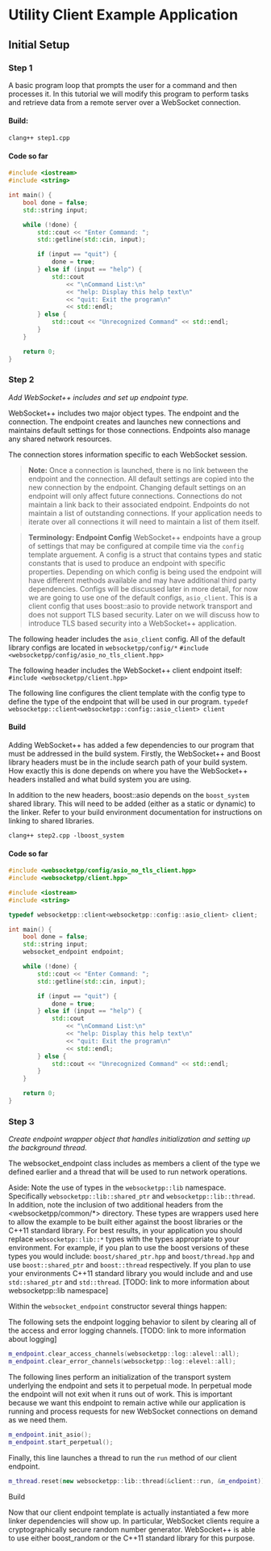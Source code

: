 Utility Client Example Application
==================================

Initial Setup
-------------

### Step 1

A basic program loop that prompts the user for a command and then processes it. In this tutorial we will modify this program to perform tasks and retrieve data from a remote server over a WebSocket connection.

#### Build:
`clang++ step1.cpp`

#### Code so far
```cpp
#include <iostream>
#include <string>

int main() {
    bool done = false;
    std::string input;

    while (!done) {
        std::cout << "Enter Command: ";
        std::getline(std::cin, input);

        if (input == "quit") {
            done = true;
        } else if (input == "help") {
            std::cout 
                << "\nCommand List:\n"
                << "help: Display this help text\n"
                << "quit: Exit the program\n"
                << std::endl;
        } else {
            std::cout << "Unrecognized Command" << std::endl;
        }
    }

    return 0;
}
```

### Step 2

_Add WebSocket++ includes and set up endpoint type._

WebSocket++ includes two major object types. The endpoint and the connection. The
endpoint creates and launches new connections and maintains default settings for
those connections. Endpoints also manage any shared network resources.

The connection stores information specific to each WebSocket session. 

> **Note:** Once a connection is launched, there is no link between the endpoint and the connection. All default settings are copied into the new connection by the endpoint. Changing default settings on an endpoint will only affect future connections.
Connections do not maintain a link back to their associated endpoint. Endpoints do not maintain a list of outstanding connections. If your application needs to iterate over all connections it will need to maintain a list of them itself.


> **Terminology: Endpoint Config**
> WebSocket++ endpoints have a group of settings that may be configured at compile time via the `config` template arguement. A config is a struct that contains types and static constants that is used to produce an endpoint with specific properties. Depending on which config is being used the endpoint will have different methods available and may have additional third party dependencies. 
Configs will be discussed later in more detail, for now we are going to use one of the default configs, `asio_client`. This is a client config that uses boost::asio to provide network transport and does not support TLS based security. Later on we will discuss how to introduce TLS based security into a WebSocket++ application.

The following header includes the `asio_client` config. All of the default library configs are located in `websocketpp/config/*`
`#include <websocketpp/config/asio_no_tls_client.hpp>`

The following header includes the WebSocket++ client endpoint itself:
`#include <websocketpp/client.hpp>`

The following line configures the client template with the config type to define the type of the endpoint that will be used in our program.
`typedef websocketpp::client<websocketpp::config::asio_client> client`

#### Build
Adding WebSocket++ has added a few dependencies to our program that must be addressed in the build system. Firstly, the WebSocket++ and Boost library headers must be in the include search path of your build system. How exactly this is done depends on where you have the WebSocket++ headers installed and what build system you are using.

In addition to the new headers, boost::asio depends on the `boost_system` shared library. This will need to be added (either as a static or dynamic) to the linker. Refer to your build environment documentation for instructions on linking to shared libraries.

`clang++ step2.cpp -lboost_system`

#### Code so far
```cpp
#include <websocketpp/config/asio_no_tls_client.hpp>
#include <websocketpp/client.hpp>

#include <iostream>
#include <string>

typedef websocketpp::client<websocketpp::config::asio_client> client;

int main() {
    bool done = false;
    std::string input;
    websocket_endpoint endpoint;

    while (!done) {
        std::cout << "Enter Command: ";
        std::getline(std::cin, input);

        if (input == "quit") {
            done = true;
        } else if (input == "help") {
            std::cout
                << "\nCommand List:\n"
                << "help: Display this help text\n"
                << "quit: Exit the program\n"
                << std::endl;
        } else {
            std::cout << "Unrecognized Command" << std::endl;
        }
    }

    return 0;
}

```

### Step 3

_Create endpoint wrapper object that handles initialization and setting up the background thread._

The websocket_endpoint class includes as members a client of the type we defined earlier and a thread that will be used to run network operations.

Aside:
Note the use of types in the `websocketpp::lib` namespace. Specifically `websocketpp::lib::shared_ptr` and `websocketpp::lib::thread`. In addition, note the inclusion of two additional headers from the <websocketpp/common/*> directory. These types are wrappers used here to allow the example to be built either against the boost libraries or the C++11 standard library.
For best results, in your application you should replace `websocketpp::lib::*` types with the types appropriate to your environment. For example, if you plan to use the boost versions of these types you would include: `boost/shared_ptr.hpp` and `boost/thread.hpp` and use `boost::shared_ptr` and `boost::thread` respectively. If you plan to use your environments C++11 standard library you would include <memory> and <thread> and use `std::shared_ptr` and `std::thread`. [TODO: link to more information about websocketpp::lib namespace]

Within the `websocket_endpoint` constructor several things happen:

The following sets the endpoint logging behavior to silent by clearing all of the access and error logging channels. [TODO: link to more information about logging]
```cpp
m_endpoint.clear_access_channels(websocketpp::log::alevel::all);
m_endpoint.clear_error_channels(websocketpp::log::elevel::all);
```

The following lines perform an initialization of the transport system underlying the endpoint and sets it to perpetual mode. In perpetual mode the endpoint will not exit when it runs out of work. This is important because we want this endpoint to remain active while our application is running and process requests for new WebSocket connections on demand as we need them.
```cpp
m_endpoint.init_asio();
m_endpoint.start_perpetual();
```

Finally, this line launches a thread to run the `run` method of our client endpoint.
```cpp
m_thread.reset(new websocketpp::lib::thread(&client::run, &m_endpoint));
```

Build

Now that our client endpoint template is actually instantiated a few more linker dependencies will show up. In particular, WebSocket clients require a cryptographically secure random number generator. WebSocket++ is able to use either boost_random or the C++11 standard library <random> for this purpose.

